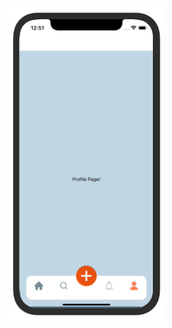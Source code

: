 ![](https://github.com/senanuryesilyurt/ReactNativeBootcamp-Projects/blob/main/menuBarDesign/photos/Ekran%20G%C3%B6r%C3%BCnt%C3%BCs%C3%BC%20(713).png)
